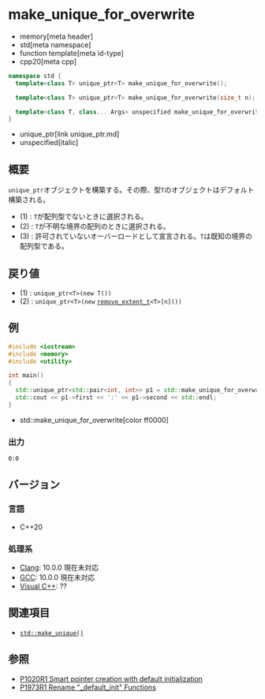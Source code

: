 # make_unique_for_overwrite
* memory[meta header]
* std[meta namespace]
* function template[meta id-type]
* cpp20[meta cpp]

```cpp
namespace std {
  template<class T> unique_ptr<T> make_unique_for_overwrite();                                // (1)

  template<class T> unique_ptr<T> make_unique_for_overwrite(size_t n);                        // (2)

  template<class T, class... Args> unspecified make_unique_for_overwrite(Args&&...) = delete; // (3)
}
```
* unique_ptr[link unique_ptr.md]
* unspecified[italic]

## 概要
`unique_ptr`オブジェクトを構築する。その際、型`T`のオブジェクトはデフォルト構築される。

- (1) : `T`が配列型でないときに選択される。
- (2) : `T`が不明な境界の配列のときに選択される。
- (3) : 許可されていないオーバーロードとして宣言される。`T`は既知の境界の配列型である。


## 戻り値
- (1) : `unique_ptr<T>(new T())`
- (2) : `unique_ptr<T>(new` [`remove_extent_t`](/reference/type_traits/remove_extent.md)`<T>[n]())`


## 例
```cpp example
#include <iostream>
#include <memory>
#include <utility>

int main()
{
  std::unique_ptr<std::pair<int, int>> p1 = std::make_unique_for_overwrite<std::pair<int, int>>();
  std::cout << p1->first << ':' << p1->second << std::endl;
}
```
* std::make_unique_for_overwrite[color ff0000]

### 出力
```
0:0
```

## バージョン
### 言語
- C++20

### 処理系
- [Clang](/implementation.md#clang): 10.0.0 現在未対応
- [GCC](/implementation.md#gcc): 10.0.0 現在未対応
- [Visual C++](/implementation.md#visual_cpp): ??


## 関連項目
- [`std::make_unique()`](make_unique.md)


## 参照
- [P1020R1 Smart pointer creation with default initialization](http://www.open-std.org/jtc1/sc22/wg21/docs/papers/2018/p1020r1.html)
- [P1973R1 Rename "_default_init" Functions](http://www.open-std.org/jtc1/sc22/wg21/docs/papers/2020/p1973r1.pdf)
